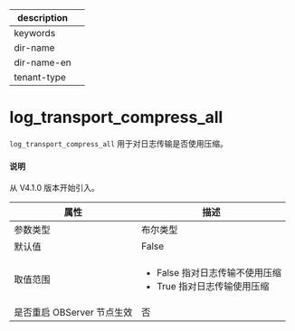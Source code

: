 |description||
|---|---|
|keywords||
|dir-name||
|dir-name-en||
|tenant-type||

# log_transport_compress_all

`log_transport_compress_all` 用于对日志传输是否使用压缩。

<main id="notice" type='explain'>
  <h4>说明</h4>
  <p>从 V4.1.0 版本开始引入。</p>
</main>

| **属性** | **描述** |
| --- | --- |
| 参数类型 | 布尔类型 |
| 默认值 | False |
| 取值范围 |<ul><li> False 指对日志传输不使用压缩  </li><li>  True 指对日志传输使用压缩</li></ul>|
| 是否重启 OBServer 节点生效 | 否 |
